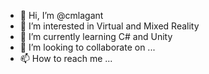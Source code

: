 - 👋 Hi, I’m @cmlagant
- 👀 I’m interested in Virtual and Mixed Reality
- 🌱 I’m currently learning C# and Unity
- 💞️ I’m looking to collaborate on ...
- 📫 How to reach me ...

<!---
cmlagant/cmlagant is a ✨ special ✨ repository because its `README.md` (this file) appears on your GitHub profile.
You can click the Preview link to take a look at your changes.
--->
